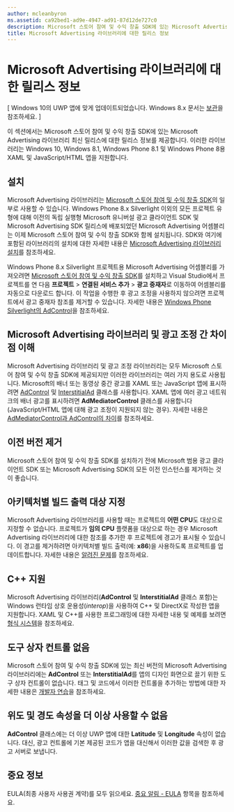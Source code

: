 ```yaml
---
author: mcleanbyron
ms.assetid: ca92bed1-ad9e-4947-ad91-87d12de727c0
description: Microsoft 스토어 참여 및 수익 창출 SDK에 있는 Microsoft Advertising 라이브러리에 대한 릴리스 정보를 검토합니다.
title: Microsoft Advertising 라이브러리에 대한 릴리스 정보
---
```


# Microsoft Advertising 라이브러리에 대한 릴리스 정보


\[ Windows 10의 UWP 앱에 맞게 업데이트되었습니다. Windows 8.x 문서는 [보관](http://go.microsoft.com/fwlink/p/?linkid=619132)을 참조하세요. \]

이 섹션에서는 Microsoft 스토어 참여 및 수익 창출 SDK에 있는 Microsoft Advertising 라이브러리 최신 릴리스에 대한 릴리스 정보를 제공합니다. 이러한 라이브러리는 Windows 10, Windows 8.1, Windows Phone 8.1 및 Windows Phone 8용 XAML 및 JavaScript/HTML 앱을 지원합니다.

## 설치


Microsoft Advertising 라이브러리는 [Microsoft 스토어 참여 및 수익 창출 SDK](http://aka.ms/store-em-sdk)의 일부로 사용할 수 있습니다. Windows Phone 8.x Silverlight 이외의 모든 프로젝트 유형에 대해 이전의 독립 실행형 Microsoft 유니버설 광고 클라이언트 SDK 및 Microsoft Advertising SDK 릴리스에 배포되었던 Microsoft Advertising 어셈블리는 이제 Microsoft 스토어 참여 및 수익 창출 SDK와 함께 설치됩니다. SDK와 여기에 포함된 라이브러리의 설치에 대한 자세한 내용은 [Microsoft Advertising 라이브러리 설치](install-the-microsoft-advertising-libraries.md)를 참조하세요.

Windows Phone 8.x Silverlight 프로젝트용 Microsoft Advertising 어셈블리를 가져오려면 [Microsoft 스토어 참여 및 수익 창출 SDK](http://aka.ms/store-em-sdk)를 설치하고 Visual Studio에서 프로젝트를 연 다음 **프로젝트** > **연결된 서비스 추가** > **광고 중재자**로 이동하여 어셈블리를 자동으로 다운로드 합니다. 이 작업을 수행한 후 광고 조정을 사용하지 않으려면 프로젝트에서 광고 중재자 참조를 제거할 수 있습니다. 자세한 내용은 [Windows Phone Silverlight의 AdControl](adcontrol-in-windows-phone-silverlight.md)을 참조하세요.

## Microsoft Advertising 라이브러리 및 광고 조정 간 차이점 이해

Microsoft Advertising 라이브러리 및 광고 조정 라이브러리는 모두 Microsoft 스토어 참여 및 수익 창출 SDK에 제공되지만 이러한 라이브러리는 여러 가지 용도로 사용됩니다. Microsoft의 배너 또는 동영상 중간 광고를 XAML 또는 JavaScript 앱에 표시하려면 [AdControl](https://msdn.microsoft.com/library/windows/apps/microsoft.advertising.winrt.ui.adcontrol.aspx) 및 [InterstitialAd](https://msdn.microsoft.com/library/windows/apps/microsoft.advertising.winrt.ui.interstitialad.aspx) 클래스를 사용합니다. XAML 앱에 여러 광고 네트워크의 배너 광고를 표시하려면 **AdMediatorControl** 클래스를 사용합니다(JavaScript/HTML 앱에 대해 광고 조정이 지원되지 않는 경우). 자세한 내용은 [AdMediatorControl과 AdControl의 차이](what-is-the-difference-admediatorcontrol-or-adcontrol.md)를 참조하세요.

## 이전 버전 제거

Microsoft 스토어 참여 및 수익 창출 SDK를 설치하기 전에 Microsoft 범용 광고 클라이언트 SDK 또는 Microsoft Advertising SDK의 모든 이전 인스턴스를 제거하는 것이 좋습니다.

## 아키텍처별 빌드 출력 대상 지정

Microsoft Advertising 라이브러리를 사용할 때는 프로젝트의 **어떤 CPU**도 대상으로 지정할 수 없습니다. 프로젝트가 **임의 CPU** 플랫폼을 대상으로 하는 경우 Microsoft Advertising 라이브러리에 대한 참조를 추가한 후 프로젝트에 경고가 표시될 수 있습니다. 이 경고를 제거하려면 아키텍처별 빌드 출력(예: **x86**)을 사용하도록 프로젝트를 업데이트합니다. 자세한 내용은 [알려진 문제](known-issues-for-the-advertising-libraries.md)를 참조하세요.

## C++ 지원

Microsoft Advertising 라이브러리(**AdControl** 및 **InterstitialAd** 클래스 포함)는 Windows 런타임 상호 운용성(*interop*)을 사용하여 C++ 및 DirectX로 작성한 앱을 지원합니다. XAML 및 C++를 사용한 프로그래밍에 대한 자세한 내용 및 예제를 보려면 [형식 시스템](https://msdn.microsoft.com/library/windows/apps/xaml/hh755822.aspx)을 참조하세요.

## 도구 상자 컨트롤 없음

Microsoft 스토어 참여 및 수익 창출 SDK에 있는 최신 버전의 Microsoft Advertising 라이브러리에는 **AdControl** 또는 **InterstitialAd**를 앱의 디자인 화면으로 끌기 위한 도구 상자 컨트롤이 없습니다. 태그 및 코드에서 이러한 컨트롤을 추가하는 방법에 대한 자세한 내용은 [개발자 연습](developer-walkthroughs.md)을 참조하세요.

## 위도 및 경도 속성을 더 이상 사용할 수 없음

**AdControl** 클래스에는 더 이상 UWP 앱에 대한 **Latitude** 및 **Longitude** 속성이 없습니다. 대신, 광고 컨트롤에 기본 제공된 코드가 앱을 대신해서 이러한 값을 검색한 후 광고 서버로 보냅니다.

## 중요 정보

EULA(최종 사용자 사용권 계약)를 모두 읽으세요. [중요 알림 - EULA](important-notice-eula.md) 항목을 참조하세요.

 

 


<!--HONumber=May16_HO2-->


